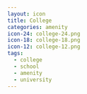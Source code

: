 ```yaml
---
layout: icon
title: College
categories: amenity
icon-24: college-24.png
icon-18: college-18.png
icon-12: college-12.png
tags:
  - college
  - school
  - amenity
  - university
---
```

